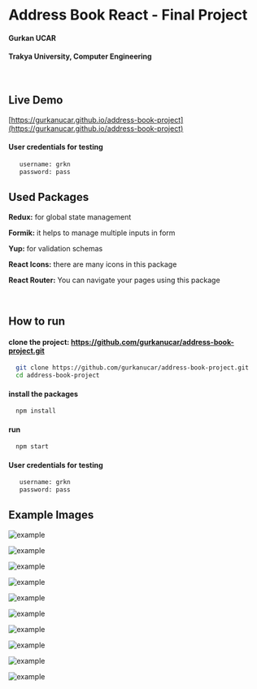 # Address Book React - Final Project

#### Gurkan UCAR

#### Trakya University, Computer Engineering

&nbsp;

## Live Demo

[https://gurkanucar.github.io/address-book-project](https://gurkanucar.github.io/address-book-project)

#### User credentials for testing

```bash
   username: grkn
   password: pass
```

## Used Packages

**Redux:** for global state management

**Formik:** it helps to manage multiple inputs in form

**Yup:** for validation schemas

**React Icons:** there are many icons in this package

**React Router:** You can navigate your pages using this package

&nbsp;

## How to run

#### clone the project: https://github.com/gurkanucar/address-book-project.git

```bash
  git clone https://github.com/gurkanucar/address-book-project.git
  cd address-book-project
```

#### install the packages

```bash
  npm install
```

#### run

```bash
  npm start
```

#### User credentials for testing

```bash
   username: grkn
   password: pass
```

## Example Images

![example](./images/ex1.png)

![example](./images/ex2.png)

![example](./images/ex3.png)

![example](./images/ex4.png)

![example](./images/ex5.png)

![example](./images/ex6.png)

![example](./images/ex7.png)

![example](./images/ex8.png)

![example](./images/ex9.png)

![example](./images/ex10.png)
